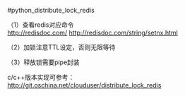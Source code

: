 #python_distribute_lock_redis

（1）查看redis对应命令  
    http://redisdoc.com/
    http://redisdoc.com/string/setnx.html

（2）加锁注意TTL设定，否则无限等待

（3）释放锁需要pipe封装


c/c++版本实现可参考： 
http://git.oschina.net/clouduser/distribute_lock_redis
